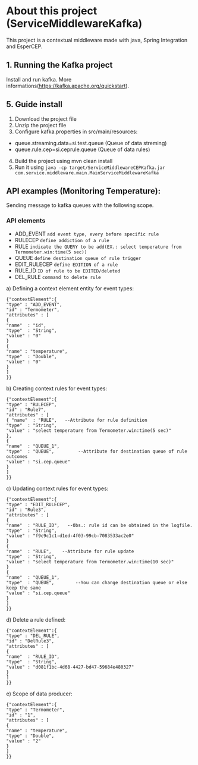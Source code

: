 # About this project (ServiceMiddlewareKafka)
This project is a contextual middleware made with java, Spring Integration and EsperCEP.

## 1. Running the Kafka project
Install and run kafka. More informations(https://kafka.apache.org/quickstart).

## 5. Guide install
1. Download the project file
2. Unzip the project file
3. Configure kafka.properties in src/main/resources:
- queue.streaming.data=si.test.queue (Queue of data streming)
- queue.rule.cep=si.ceprule.queue (Queue of data rules)
4. Build the project using mvn clean install
5. Run it using `java -cp target/ServiceMiddlewareCEPKafka.jar com.service.middleware.main.MainServiceMiddlewareKafka`

## API examples (Monitoring Temperature):
Sending message to kafka queues with the following scope.

### API elements
- ADD_EVENT ```add event type, every before specific rule```
- RULECEP   ```define addiction of a rule```
- RULE ```indicate the QUERY to be add(EX.: select temperature from Termometer.win:time(5 sec))``` 
-	QUEUE ```define destination queue of rule trigger```
- EDIT_RULECEP ```define EDITION of a rule```	
- RULE_ID ```ID of rule to be EDITED/deleted```
- DEL_RULE ```command to delete rule```

a) Defining a context element entity for event types:
```
{"contextElement":{
"type" : "ADD_EVENT",
"id" : "Termometer",
"attributes" : [
{ 
"name"  : "id",
"type"  : "String",
"value" : "0"
}
{
"name" : "temperature",
"type"  : "Double",
"value" : "0"
}
]
}}
```
b) Creating context rules for event types:
```
{"contextElement":{
"type" : "RULECEP", 
"id" : "Rule7",
"attributes" : [
{ "name"  : "RULE",   --Attribute for rule definition
"type"  : "String",
"value" : "select temperature from Termometer.win:time(5 sec)"
},
{
"name"  : "QUEUE_1",
"type"  : "QUEUE",         --Attribute for destination queue of rule outcomes
"value" : "si.cep.queue" 
}
]
}}
```
c) Updating context rules for event types:
```
{"contextElement":{
"type" : "EDIT_RULECEP",
"id" : "Rule3",
"attributes" : [
{ 
"name"  : "RULE_ID",   --Obs.: rule id can be obtained in the logfile.
"type"  : "String",
"value" : "f9c9c1c1-d1ed-4f03-99cb-7083533ac2e0"
}
{
"name"  : "RULE",    --Attribute for rule update
"type"  : "String",  
"value" : "select temperature from Termometer.win:time(10 sec)"
}
{
"name"  : "QUEUE_1",
"type"  : "QUEUE",        --You can change destination queue or else keep the same
"value" : "si.cep.queue"
}
]
}}
```

d) Delete a rule defined:

```
{"contextElement":{
"type" : "DEL_RULE",
"id" : "DelRule3",
"attributes" : [
{
"name"  : "RULE_ID",
"type"  : "String",
"value" : "d081f1bc-4d68-4427-bd47-59684e480327"
}
]
}}
```

e) Scope of data producer:

```
{"contextElement":{
"type" : "Termometer",
"id" : "1",
"attributes" : [
{ 
"name" : "temperature",
"type" : "Double",
"value" : "2"
}
]
}}
```
